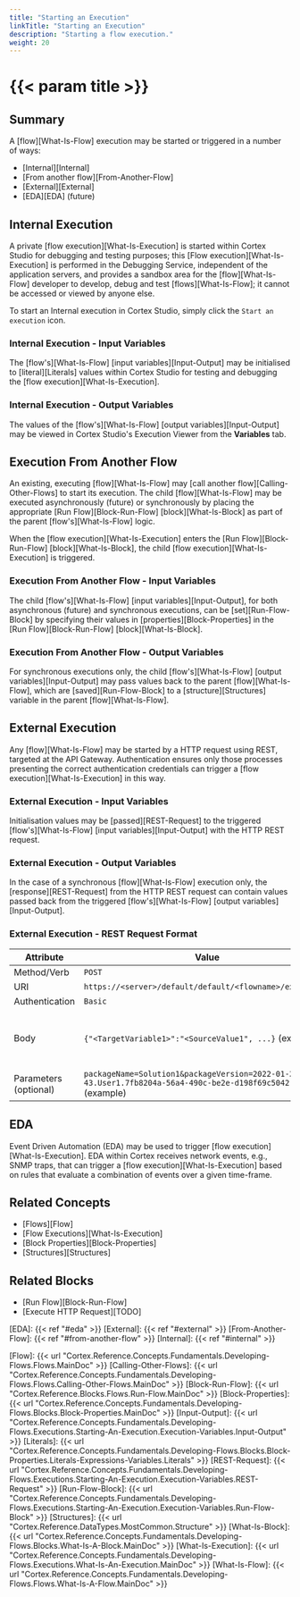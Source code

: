 ```yaml
---
title: "Starting an Execution"
linkTitle: "Starting an Execution"
description: "Starting a flow execution."
weight: 20
---
```


# {{< param title >}}

## Summary

A [flow][What-Is-Flow] execution may be started or triggered in a number of ways:

* [Internal][Internal]
* [From another flow][From-Another-Flow]
* [External][External]
* [EDA][EDA] (future)

## Internal Execution

A private [flow execution][What-Is-Execution] is started within Cortex Studio for debugging and testing purposes; this [Flow execution][What-Is-Execution] is performed in the Debugging Service, independent of the application servers, and provides a sandbox area for the [flow][What-Is-Flow] developer to develop, debug and test [flows][What-Is-Flow]; it cannot be accessed or viewed by anyone else.

To start an Internal execution in Cortex Studio, simply click the `Start an execution` icon.

### Internal Execution - Input Variables

The [flow's][What-Is-Flow] [input variables][Input-Output] may be initialised to [literal][Literals] values within Cortex Studio for testing and debugging the [flow execution][What-Is-Execution].

### Internal Execution - Output Variables

The values of the [flow's][What-Is-Flow] [output variables][Input-Output] may be viewed in Cortex Studio's Execution Viewer from the **Variables** tab.

## Execution From Another Flow

An existing, executing [flow][What-Is-Flow] may [call another flow][Calling-Other-Flows] to start its execution. The child [flow][What-Is-Flow] may be executed asynchronously (future) or synchronously by placing the appropriate [Run Flow][Block-Run-Flow] [block][What-Is-Block] as part of the parent [flow's][What-Is-Flow] logic.

When the [flow execution][What-Is-Execution] enters the [Run Flow][Block-Run-Flow] [block][What-Is-Block], the child [flow execution][What-Is-Execution] is triggered.

### Execution From Another Flow - Input Variables

The child [flow's][What-Is-Flow] [input variables][Input-Output], for both asynchronous (future) and synchronous executions, can be [set][Run-Flow-Block] by specifying their values in [properties][Block-Properties] in the [Run Flow][Block-Run-Flow] [block][What-Is-Block].

### Execution From Another Flow - Output Variables

For synchronous executions only, the child [flow's][What-Is-Flow] [output variables][Input-Output] may pass values back to the parent [flow][What-Is-Flow], which are [saved][Run-Flow-Block] to a [structure][Structures] variable in the parent [flow][What-Is-Flow].

## External Execution

Any [flow][What-Is-Flow] may be started by a HTTP request using REST, targeted at the API Gateway. Authentication ensures only those processes presenting the correct authentication credentials can trigger a [flow execution][What-Is-Execution] in this way. 

### External Execution - Input Variables

Initialisation values may be [passed][REST-Request] to the triggered [flow's][What-Is-Flow] [input variables][Input-Output] with the HTTP REST request.


### External Execution - Output Variables

In the case of a synchronous [flow][What-Is-Flow] execution only, the [response][REST-Request] from the HTTP REST request can contain values passed back from the triggered [flow's][What-Is-Flow] [output variables][Input-Output].

### External Execution - REST Request Format

| Attribute         | Value                     | Notes                                    |
|--------------------|---------------------------|------------------------------------------|
| Method/Verb | `POST` |  |
| URI | `https://<server>/default/default/<flowname>/executions` |  |
| Authentication | `Basic` | |
| Body | `{"<TargetVariable1>":"<SourceValue1", ...}` (example) | The body must be expressed in JSON format |
| Parameters (optional) | `packageName=Solution1&packageVersion=2022-01-21T16-17-43.User1.7fb8204a-56a4-490c-be2e-d198f69c5042` (example) | URI Query Parameters |

## EDA

Event Driven Automation (EDA) may be used to trigger [flow execution][What-Is-Execution]. EDA within Cortex receives network events, e.g., SNMP traps, that can trigger a [flow execution][What-Is-Execution] based on rules that evaluate a combination of events over a given time-frame.

## Related Concepts

* [Flows][Flow]
* [Flow Executions][What-Is-Execution]
* [Block Properties][Block-Properties]
* [Structures][Structures]

## Related Blocks

* [Run Flow][Block-Run-Flow]
* [Execute HTTP Request][TODO]

[EDA]: {{< ref "#eda" >}}
[External]: {{< ref "#external" >}}
[From-Another-Flow]: {{< ref "#from-another-flow" >}}
[Internal]: {{< ref "#internal" >}}

[Flow]: {{< url "Cortex.Reference.Concepts.Fundamentals.Developing-Flows.Flows.MainDoc" >}}
[Calling-Other-Flows]: {{< url "Cortex.Reference.Concepts.Fundamentals.Developing-Flows.Flows.Calling-Other-Flows.MainDoc" >}}
[Block-Run-Flow]: {{< url "Cortex.Reference.Blocks.Flows.Run-Flow.MainDoc" >}}
[Block-Properties]: {{< url "Cortex.Reference.Concepts.Fundamentals.Developing-Flows.Blocks.Block-Properties.MainDoc" >}}
[Input-Output]: {{< url "Cortex.Reference.Concepts.Fundamentals.Developing-Flows.Executions.Starting-An-Execution.Execution-Variables.Input-Output" >}}
[Literals]: {{< url "Cortex.Reference.Concepts.Fundamentals.Developing-Flows.Blocks.Block-Properties.Literals-Expressions-Variables.Literals" >}}
[REST-Request]: {{< url "Cortex.Reference.Concepts.Fundamentals.Developing-Flows.Executions.Starting-An-Execution.Execution-Variables.REST-Request" >}}
[Run-Flow-Block]: {{< url "Cortex.Reference.Concepts.Fundamentals.Developing-Flows.Executions.Starting-An-Execution.Execution-Variables.Run-Flow-Block" >}}
[Structures]: {{< url "Cortex.Reference.DataTypes.MostCommon.Structure" >}}
[What-Is-Block]: {{< url "Cortex.Reference.Concepts.Fundamentals.Developing-Flows.Blocks.What-Is-A-Block.MainDoc" >}}
[What-Is-Execution]: {{< url "Cortex.Reference.Concepts.Fundamentals.Developing-Flows.Executions.What-Is-An-Execution.MainDoc" >}}
[What-Is-Flow]: {{< url "Cortex.Reference.Concepts.Fundamentals.Developing-Flows.Flows.What-Is-A-Flow.MainDoc" >}}
